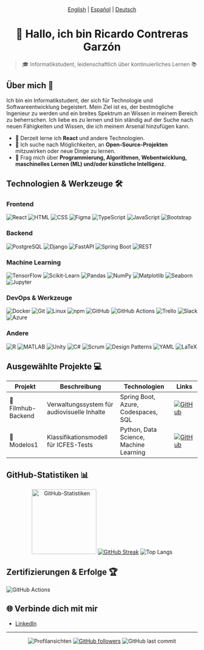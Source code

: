 <p align="center">
  <a href="README.md">English</a> |
  <a href="README.es.md">Español</a> |
  <a href="README.de.md">Deutsch</a>
</p>

<div align="center">

# 👋 Hallo, ich bin Ricardo Contreras Garzón

> 🎓 Informatikstudent, leidenschaftlich über kontinuierliches Lernen 📚

<!--<img src="assets/images/banner.gif" alt="Animiertes Banner, das Code zeigt" width="100%">-->

</div>

## Über mich 🚀

Ich bin ein Informatikstudent, der sich für Technologie und Softwareentwicklung begeistert. Mein Ziel ist es, der bestmögliche Ingenieur zu werden und ein breites Spektrum an Wissen in meinem Bereich zu beherrschen. Ich liebe es zu lernen und bin ständig auf der Suche nach neuen Fähigkeiten und Wissen, die ich meinem Arsenal hinzufügen kann.

- 🌱 Derzeit lerne ich **React** und andere Technologien.
- 👯 Ich suche nach Möglichkeiten, an **Open-Source-Projekten** mitzuwirken oder neue Dinge zu lernen.
- 💬 Frag mich über **Programmierung, Algorithmen, Webentwicklung, maschinelles Lernen (ML) und/oder künstliche Intelligenz**.

## Technologien & Werkzeuge 🛠️

### Frontend
![React](https://img.shields.io/badge/React-20232A?style=flat&logo=react&logoColor=61DAFB)
![HTML](https://img.shields.io/badge/HTML-E34F26?style=flat&logo=html5&logoColor=white)
![CSS](https://img.shields.io/badge/CSS-1572B6?style=flat&logo=css3&logoColor=white)
![Figma](https://img.shields.io/badge/Figma-F24E1E?style=flat&logo=figma&logoColor=white)
![TypeScript](https://img.shields.io/badge/TypeScript-007ACC?style=flat&logo=typescript&logoColor=white)
![JavaScript](https://img.shields.io/badge/JavaScript-F7DF1E?style=flat&logo=javascript&logoColor=black)
![Bootstrap](https://img.shields.io/badge/Bootstrap-563D7C?style=flat&logo=bootstrap&logoColor=white)

### Backend
![PostgreSQL](https://img.shields.io/badge/PostgreSQL-316192?style=flat&logo=postgresql&logoColor=white)
![Django](https://img.shields.io/badge/Django-092E20?style=flat&logo=django&logoColor=white)
![FastAPI](https://img.shields.io/badge/FastAPI-009688?style=flat&logo=fastapi&logoColor=white)
![Spring Boot](https://img.shields.io/badge/Spring_Boot-6DB33F?style=flat&logo=spring-boot&logoColor=white)
![REST](https://img.shields.io/badge/REST-02569B?style=flat&logo=rest&logoColor=white)

### Machine Learning
![TensorFlow](https://img.shields.io/badge/TensorFlow-FF6F00?style=flat&logo=tensorflow&logoColor=white)
![Scikit-Learn](https://img.shields.io/badge/Scikit--Learn-F7931E?style=flat&logo=scikit-learn&logoColor=white)
![Pandas](https://img.shields.io/badge/Pandas-150458?style=flat&logo=pandas&logoColor=white)
![NumPy](https://img.shields.io/badge/NumPy-013243?style=flat&logo=numpy&logoColor=white)
![Matplotlib](https://img.shields.io/badge/Matplotlib-11557C?style=flat&logo=matplotlib&logoColor=white)
![Seaborn](https://img.shields.io/badge/Seaborn-3776AB?style=flat&logo=seaborn&logoColor=white)
![Jupyter](https://img.shields.io/badge/Jupyter-F37626?style=flat&logo=jupyter&logoColor=white)

### DevOps & Werkzeuge
![Docker](https://img.shields.io/badge/Docker-2496ED?style=flat&logo=docker&logoColor=white)
![Git](https://img.shields.io/badge/Git-F05032?style=flat&logo=git&logoColor=white)
![Linux](https://img.shields.io/badge/Linux-FCC624?style=flat&logo=linux&logoColor=black)
![npm](https://img.shields.io/badge/npm-CB3837?style=flat&logo=npm&logoColor=white)
![GitHub](https://img.shields.io/badge/GitHub-181717?style=flat&logo=github&logoColor=white)
![GitHub Actions](https://img.shields.io/badge/GitHub_Actions-2088FF?style=flat&logo=github-actions&logoColor=white)
![Trello](https://img.shields.io/badge/Trello-0052CC?style=flat&logo=trello&logoColor=white)
![Slack](https://img.shields.io/badge/Slack-4A154B?style=flat&logo=slack&logoColor=white)
![Azure](https://img.shields.io/badge/Azure-0078D4?style=flat&logo=microsoft-azure&logoColor=white)

### Andere
![R](https://img.shields.io/badge/R-276DC3?style=flat&logo=r&logoColor=white)
![MATLAB](https://img.shields.io/badge/MATLAB-0076A8?style=flat&logo=mathworks&logoColor=white)
![Unity](https://img.shields.io/badge/Unity-000000?style=flat&logo=unity&logoColor=white)
![C#](https://img.shields.io/badge/C%23-239120?style=flat&logo=c-sharp&logoColor=white)
![Scrum](https://img.shields.io/badge/Scrum-6DB33F?style=flat&logo=scrum&logoColor=white)
![Design Patterns](https://img.shields.io/badge/Design_Patterns-007ACC?style=flat&logo=design&logoColor=white)
![YAML](https://img.shields.io/badge/YAML-000000?style=flat&logo=yaml&logoColor=white)
![LaTeX](https://img.shields.io/badge/LaTeX-008080?style=flat&logo=latex&logoColor=white)

## Ausgewählte Projekte 💻

<div align="center">

| Projekt | Beschreibung | Technologien | Links |
|---------|---------------|--------------|-------|
| 🌟 Filmhub-Backend | Verwaltungssystem für audiovisuelle Inhalte | Spring Boot, Azure, Codespaces, SQL | [![GitHub](https://img.shields.io/badge/GitHub-100000?style=flat&logo=github&logoColor=white)](https://github.com/RickContreras/FilmHub-backend) |
| 🚀 Modelos1 | Klassifikationsmodell für ICFES-Tests | Python, Data Science, Machine Learning | [![GitHub](https://img.shields.io/badge/GitHub-100000?style=flat&logo=github&logoColor=white)](https://github.com/RickContreras/Modelos1) |

</div>

## GitHub-Statistiken 📊

<div align="center">
  <img src="https://github-readme-stats.vercel.app/api?username=RickContreras&show_icons=true&theme=radical" alt="GitHub-Statistiken" height="170px">
  <a href="https://git.io/streak-stats"><img src="https://streak-stats.demolab.com?user=RickContreras&theme=radical&hide_border=true&border_radius=3.9&locale=de&short_numbers=true" alt="GitHub Streak" /></a>
  <img src="https://github-readme-stats.vercel.app/api/top-langs/?username=RickContreras&layout=compact&theme=radical&hide=jupyter%20notebook" alt="Top Langs">
</div>

## Zertifizierungen & Erfolge 🏆

![GitHub Actions](https://img.shields.io/badge/GitHub_Actions-2088FF?style=flat&logo=github-actions&logoColor=white)

## 🌐 Verbinde dich mit mir

- [LinkedIn](https://www.linkedin.com/in/rickcontrerasg/)

---

<div align="center">

![Profilansichten](https://komarev.com/ghpvc/?username=RickContreras&color=blueviolet)
[![GitHub followers](https://img.shields.io/github/followers/RickContreras?style=social)](https://github.com/RickContreras)
![GitHub last commit](https://img.shields.io/github/last-commit/RickContreras/RickContreras)

</div>